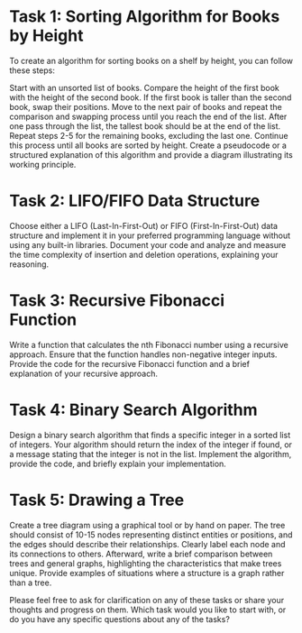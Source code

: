 # Task 1: Sorting Algorithm for Books by Height
To create an algorithm for sorting books on a shelf by height, you can follow these steps:

Start with an unsorted list of books.
Compare the height of the first book with the height of the second book.
If the first book is taller than the second book, swap their positions.
Move to the next pair of books and repeat the comparison and swapping process until you reach the end of the list.
After one pass through the list, the tallest book should be at the end of the list.
Repeat steps 2-5 for the remaining books, excluding the last one.
Continue this process until all books are sorted by height.
Create a pseudocode or a structured explanation of this algorithm and provide a diagram illustrating its working principle.

# Task 2: LIFO/FIFO Data Structure
Choose either a LIFO (Last-In-First-Out) or FIFO (First-In-First-Out) data structure and implement it in your preferred programming language without using any built-in libraries. Document your code and analyze and measure the time complexity of insertion and deletion operations, explaining your reasoning.

# Task 3: Recursive Fibonacci Function
Write a function that calculates the nth Fibonacci number using a recursive approach. Ensure that the function handles non-negative integer inputs. Provide the code for the recursive Fibonacci function and a brief explanation of your recursive approach.

# Task 4: Binary Search Algorithm
Design a binary search algorithm that finds a specific integer in a sorted list of integers. Your algorithm should return the index of the integer if found, or a message stating that the integer is not in the list. Implement the algorithm, provide the code, and briefly explain your implementation.

# Task 5: Drawing a Tree
Create a tree diagram using a graphical tool or by hand on paper. The tree should consist of 10-15 nodes representing distinct entities or positions, and the edges should describe their relationships. Clearly label each node and its connections to others. Afterward, write a brief comparison between trees and general graphs, highlighting the characteristics that make trees unique. Provide examples of situations where a structure is a graph rather than a tree.

Please feel free to ask for clarification on any of these tasks or share your thoughts and progress on them. Which task would you like to start with, or do you have any specific questions about any of the tasks?



